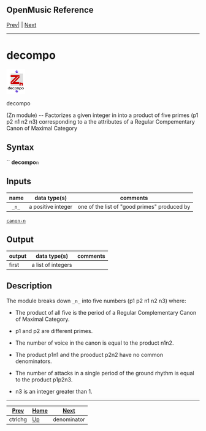 OpenMusic Reference  
---  
[Prev](ctrlchg)| | [Next](denominator)  
  
* * *

# decompo

![](figures/functions/zn/decompo.png)

  
  
decompo  
  
(Zn module) \-- Factorizes a given integer in into a product of five primes
(p1 p2 n1 n2 n3) corresponding to a the attributes of a Regular Compementary
Canon of Maximal Category  

## Syntax

`` **decompo**` n `

## Inputs

name| data type(s)| comments  
---|---|---  
` _n_`|  a positive integer| one of the list of "good primes" produced by
[`canon-n`](canon-n)  
  
## Output

output| data type(s)| comments  
---|---|---  
first| a list of integers |  
  
## Description

The module breaks down `_n_` into five numbers (p1 p2 n1 n2 n3) where:

  * The product of all five is the period of a Regular Complementary Canon of Maximal Category.

  * p1 and p2 are different primes.

  * The number of voice in the canon is equal to the product n1n2.

  * The product p1n1 and the prooduct p2n2 have no common denominators.

  * The number of attacks in a single period of the ground rhythm is equal to the product p1p2n3.

  * n3 is an integer greater than 1.

* * *

[Prev](ctrlchg)| [Home](index)| [Next](denominator)  
---|---|---  
ctrlchg| [Up](funcref.main)| denominator

